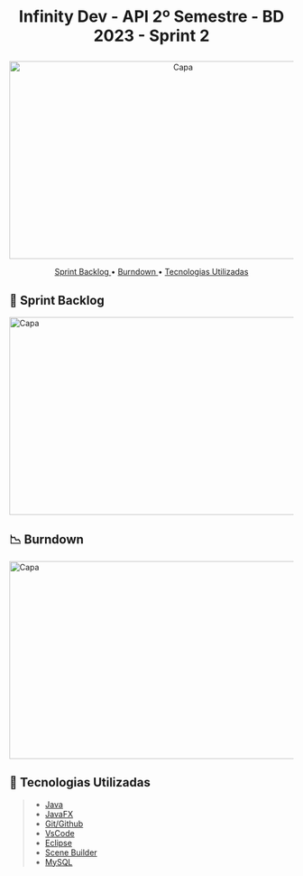 # <p align = "center"> Infinity Dev - API 2º Semestre - BD 2023 - Sprint 2

<p align = "center"><img src="https://github.com/InfinityDevAPI/InfinityDev/assets/111203231/2174334c-f383-4271-886c-b1034ae27310" alt="Capa" style="width:600px;height:350px;"></p>

<p align="center">
  <a href="#date-sprint-backlog"> Sprint Backlog </a> •
  <a href="#chart_with_downwards_trend-burndown"> Burndown </a> •
  <a href="#bookmark-tecnologias-utilizadas"> Tecnologias Utilizadas </a>
</p>

## :date: Sprint Backlog
<p><img src="https://github.com/InfinityDevAPI/InfinityDev/assets/111203231/906becad-4ce2-400d-928c-68a7cc9c2a03" alt="Capa" style="width:800px;height:350px;"></p>

## :chart_with_downwards_trend: Burndown
<p><img src="https://github.com/InfinityDevAPI/InfinityDev/assets/111203231/172ff7ee-8b92-4a08-968e-5f033a320857" alt="Capa" style="width:600px;height:350px;"></p>

## :bookmark: Tecnologias Utilizadas
> * [Java](https://www.java.com/pt-BR/)
> * [JavaFX](https://openjfx.io/)
> * [Git/Github](https://github.com/)
> * [VsCode](https://code.visualstudio.com/)
> * [Eclipse](https://eclipseide.org/)
> * [Scene Builder](https://gluonhq.com/products/scene-builder/)
> * [MySQL](https://www.mysql.com/)
